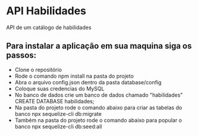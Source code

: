 # API Habilidades
API de um catálogo de habilidades


## Para instalar a aplicação em sua maquina siga os passos:
- Clone o repositório
- Rode o comando npm install na pasta do projeto
- Abra o arquivo config.json dentro da pasta database/config
- Coloque suas credencias do MySQL
- No banco de dados crie um banco de dados chamado "habilidades"
    CREATE DATABASE habilidades;
- Na pasta do projeto rode o comando abaixo para criar as tabelas do banco
    npx sequelize-cli db:migrate
- Também na pasta do projeto rode o comando abaixo para popular o banco
    npx sequelize-cli db:seed:all
